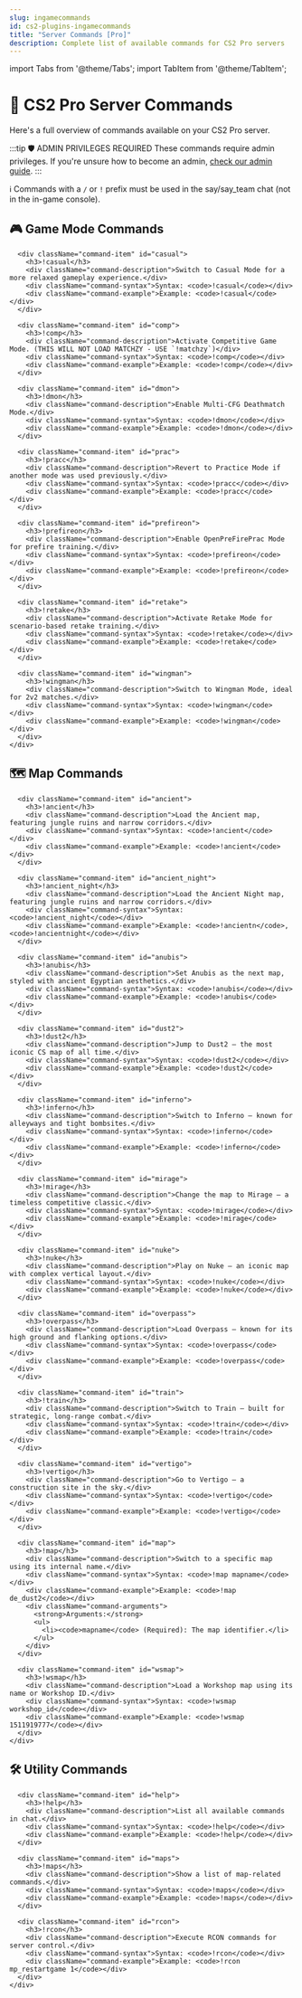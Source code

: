 ```yaml
---
slug: ingamecommands
id: cs2-plugins-ingamecommands
title: "Server Commands [Pro]"
description: Complete list of available commands for CS2 Pro servers
---
```


import Tabs from '@theme/Tabs';
import TabItem from '@theme/TabItem';

# 🧩 CS2 Pro Server Commands

Here's a full overview of commands available on your CS2 Pro server.

:::tip 🛡️ ADMIN PRIVILEGES REQUIRED
These commands require admin privileges. If you're unsure how to become an admin, [check our admin guide](/docs/cs2/becomeadmin).
:::

<div className="command-info-box">
  <span className="command-info-icon">ℹ️</span> 
  <span>Commands with a <code>/</code> or <code>!</code> prefix must be used in the say/say_team chat (not in the in-game console).</span>
</div>

<Tabs>
  <TabItem value="game" label="🎮 Game Mode Commands" default>
    <div className="command-section">
      <h2>🎮 Game Mode Commands</h2>

      <div className="command-item" id="casual">
        <h3>!casual</h3>
        <div className="command-description">Switch to Casual Mode for a more relaxed gameplay experience.</div>
        <div className="command-syntax">Syntax: <code>!casual</code></div>
        <div className="command-example">Example: <code>!casual</code></div>
      </div>

      <div className="command-item" id="comp">
        <h3>!comp</h3>
        <div className="command-description">Activate Competitive Game Mode. (THIS WILL NOT LOAD MATCHZY - USE `!matchzy`)</div>
        <div className="command-syntax">Syntax: <code>!comp</code></div>
        <div className="command-example">Example: <code>!comp</code></div>
      </div>

      <div className="command-item" id="dmon">
        <h3>!dmon</h3>
        <div className="command-description">Enable Multi-CFG Deathmatch Mode.</div>
        <div className="command-syntax">Syntax: <code>!dmon</code></div>
        <div className="command-example">Example: <code>!dmon</code></div>
      </div>

      <div className="command-item" id="prac">
        <h3>!pracc</h3>
        <div className="command-description">Revert to Practice Mode if another mode was used previously.</div>
        <div className="command-syntax">Syntax: <code>!pracc</code></div>
        <div className="command-example">Example: <code>!pracc</code></div>
      </div>

      <div className="command-item" id="prefireon">
        <h3>!prefireon</h3>
        <div className="command-description">Enable OpenPreFirePrac Mode for prefire training.</div>
        <div className="command-syntax">Syntax: <code>!prefireon</code></div>
        <div className="command-example">Example: <code>!prefireon</code></div>
      </div>

      <div className="command-item" id="retake">
        <h3>!retake</h3>
        <div className="command-description">Activate Retake Mode for scenario-based retake training.</div>
        <div className="command-syntax">Syntax: <code>!retake</code></div>
        <div className="command-example">Example: <code>!retake</code></div>
      </div>

      <div className="command-item" id="wingman">
        <h3>!wingman</h3>
        <div className="command-description">Switch to Wingman Mode, ideal for 2v2 matches.</div>
        <div className="command-syntax">Syntax: <code>!wingman</code></div>
        <div className="command-example">Example: <code>!wingman</code></div>
      </div>
    </div>
  </TabItem>

  <TabItem value="map" label="🗺️ Map Commands">
    <div className="command-section">
      <h2>🗺️ Map Commands</h2>

      <div className="command-item" id="ancient">
        <h3>!ancient</h3>
        <div className="command-description">Load the Ancient map, featuring jungle ruins and narrow corridors.</div>
        <div className="command-syntax">Syntax: <code>!ancient</code></div>
        <div className="command-example">Example: <code>!ancient</code></div>
      </div>

      <div className="command-item" id="ancient_night">
        <h3>!ancient_night</h3>
        <div className="command-description">Load the Ancient Night map, featuring jungle ruins and narrow corridors.</div>
        <div className="command-syntax">Syntax: <code>!ancient_night</code></div>
        <div className="command-example">Example: <code>!ancientn</code>, <code>!ancientnight</code></div>
      </div>

      <div className="command-item" id="anubis">
        <h3>!anubis</h3>
        <div className="command-description">Set Anubis as the next map, styled with ancient Egyptian aesthetics.</div>
        <div className="command-syntax">Syntax: <code>!anubis</code></div>
        <div className="command-example">Example: <code>!anubis</code></div>
      </div>

      <div className="command-item" id="dust2">
        <h3>!dust2</h3>
        <div className="command-description">Jump to Dust2 — the most iconic CS map of all time.</div>
        <div className="command-syntax">Syntax: <code>!dust2</code></div>
        <div className="command-example">Example: <code>!dust2</code></div>
      </div>

      <div className="command-item" id="inferno">
        <h3>!inferno</h3>
        <div className="command-description">Switch to Inferno — known for alleyways and tight bombsites.</div>
        <div className="command-syntax">Syntax: <code>!inferno</code></div>
        <div className="command-example">Example: <code>!inferno</code></div>
      </div>

      <div className="command-item" id="mirage">
        <h3>!mirage</h3>
        <div className="command-description">Change the map to Mirage — a timeless competitive classic.</div>
        <div className="command-syntax">Syntax: <code>!mirage</code></div>
        <div className="command-example">Example: <code>!mirage</code></div>
      </div>

      <div className="command-item" id="nuke">
        <h3>!nuke</h3>
        <div className="command-description">Play on Nuke — an iconic map with complex vertical layout.</div>
        <div className="command-syntax">Syntax: <code>!nuke</code></div>
        <div className="command-example">Example: <code>!nuke</code></div>
      </div>

      <div className="command-item" id="overpass">
        <h3>!overpass</h3>
        <div className="command-description">Load Overpass — known for its high ground and flanking options.</div>
        <div className="command-syntax">Syntax: <code>!overpass</code></div>
        <div className="command-example">Example: <code>!overpass</code></div>
      </div>

      <div className="command-item" id="train">
        <h3>!train</h3>
        <div className="command-description">Switch to Train — built for strategic, long-range combat.</div>
        <div className="command-syntax">Syntax: <code>!train</code></div>
        <div className="command-example">Example: <code>!train</code></div>
      </div>

      <div className="command-item" id="vertigo">
        <h3>!vertigo</h3>
        <div className="command-description">Go to Vertigo — a construction site in the sky.</div>
        <div className="command-syntax">Syntax: <code>!vertigo</code></div>
        <div className="command-example">Example: <code>!vertigo</code></div>
      </div>

      <div className="command-item" id="map">
        <h3>!map</h3>
        <div className="command-description">Switch to a specific map using its internal name.</div>
        <div className="command-syntax">Syntax: <code>!map mapname</code></div>
        <div className="command-example">Example: <code>!map de_dust2</code></div>
        <div className="command-arguments">
          <strong>Arguments:</strong>
          <ul>
            <li><code>mapname</code> (Required): The map identifier.</li>
          </ul>
        </div>
      </div>

      <div className="command-item" id="wsmap">
        <h3>!wsmap</h3>
        <div className="command-description">Load a Workshop map using its name or Workshop ID.</div>
        <div className="command-syntax">Syntax: <code>!wsmap workshop_id</code></div>
        <div className="command-example">Example: <code>!wsmap 1511919777</code></div>
      </div>
    </div>
  </TabItem>

  <TabItem value="utility" label="🛠️ Utility Commands">
    <div className="command-section">
      <h2>🛠️ Utility Commands</h2>

      <div className="command-item" id="help">
        <h3>!help</h3>
        <div className="command-description">List all available commands in chat.</div>
        <div className="command-syntax">Syntax: <code>!help</code></div>
        <div className="command-example">Example: <code>!help</code></div>
      </div>

      <div className="command-item" id="maps">
        <h3>!maps</h3>
        <div className="command-description">Show a list of map-related commands.</div>
        <div className="command-syntax">Syntax: <code>!maps</code></div>
        <div className="command-example">Example: <code>!maps</code></div>
      </div>

      <div className="command-item" id="rcon">
        <h3>!rcon</h3>
        <div className="command-description">Execute RCON commands for server control.</div>
        <div className="command-syntax">Syntax: <code>!rcon</code></div>
        <div className="command-example">Example: <code>!rcon mp_restartgame 1</code></div>
      </div>
    </div>
  </TabItem>
</Tabs>

<style>
{`
  .command-section {
    margin-bottom: 30px;
  }
  
  .command-item {
    background-color: var(--ifm-card-background-color);
    border-radius: 8px;
    margin-bottom: 15px;
    padding: 16px;
    box-shadow: var(--ifm-global-shadow-lw);
    border-left: 4px solid var(--ifm-color-primary);
  }
  
  .command-item h3 {
    margin-top: 0;
    color: var(--ifm-color-primary);
    font-family: monospace;
    font-size: 1.2rem;
  }
  
  .command-description {
    margin-bottom: 10px;
    color: var(--ifm-font-color-base);
  }
  
  .command-syntax, 
  .command-example {
    font-family: monospace;
    background-color: var(--ifm-code-background);
    padding: 8px 12px;
    border-radius: 4px;
    margin-bottom: 8px;
    font-size: 0.9rem;
  }
  
  .command-example {
    color: var(--ifm-color-success);
  }
  
  .command-syntax {
    color: var(--ifm-color-primary);
  }
  
  .command-arguments {
    background-color: var(--ifm-background-color);
    padding: 10px;
    border-radius: 4px;
    margin-top: 10px;
    font-size: 0.9rem;
  }
  
  .command-arguments ul {
    margin-bottom: 0;
    margin-top: 5px;
    padding-left: 20px;
  }
  
  .command-arguments li {
    margin-bottom: 5px;
  }
  
  .command-info-box {
    display: flex;
    align-items: center;
    background-color: var(--ifm-color-info-contrast-background);
    padding: 12px 15px;
    border-radius: 6px;
    margin: 20px 0;
  }
  
  .command-info-icon {
    font-size: 1.2rem;
    margin-right: 10px;
  }
  
  .search-container {
    display: flex;
    align-items: center;
    background-color: var(--ifm-background-color);
    border: 1px solid var(--ifm-color-emphasis-300);
    border-radius: 8px;
    padding: 8px 12px;
    margin: 20px 0;
  }
  
  .search-icon {
    margin-right: 8px;
    font-size: 1.2rem;
  }
  
  .command-search {
    flex: 1;
    border: none;
    background: none;
    font-size: 1rem;
    color: var(--ifm-font-color-base);
    outline: none;
    width: 100%;
  }
  
  /* Dark mode specific styles */
  html[data-theme='dark'] .command-item {
    border-left-color: var(--ifm-color-primary-darker);
  }
  
  html[data-theme='dark'] .command-item h3 {
    color: var(--ifm-color-primary-lighter);
  }
`}
</style>
